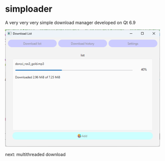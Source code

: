 # simploader

A very very very simple download manager developed on Qt 6.9

![alt text](https://github.com/thenaserov/simploader/blob/main/resources/screenshot-windows.png)

next: multithreaded download
